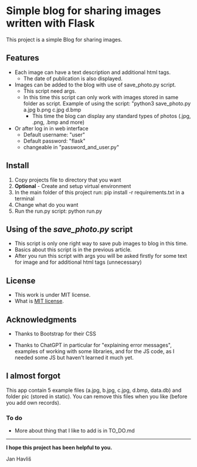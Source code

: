 # Simple blog for sharing images written with Flask

This project is a simple Blog for sharing images.

## Features

- Each image can have a text description and additional html tags. 
  - The date of publication is also displayed.
- Images can be added to the blog with use of save_photo.py script. 
  - This script need args.
  - In this time this script can only work with images stored in same folder as script.
    Example of using the script: "python3 save_photo.py a.jpg b.png c.jpg d.bmp
    - This time the blog can display any standard types of photos (.jpg, .png, .bmp and 
more)
- Or after log in in web interface
  - Default username: "user"
  - Default password: "flask"
  - changeable in "password_and_user.py"
## Install
1) Copy projects file to directory that you want
2)  **Optional** - Create and setup virtual environment
3) In the main folder of this project run: pip install -r requirements.txt in a terminal
4) Change what do you want
5) Run the run.py script: python run.py

## Using of the *save_photo.py* script

- This script is only one right way to save pub images to blog in this time.
- Basics about this script is in the previous article.
- After you run this script with args you will be asked firstly for some text for
image and for additional html tags (unnecessary)

## License

- This work is under MIT license.
- What is [MIT license](https://en.wikipedia.org/wiki/MIT_License  "About MIT license on wikipedia.org").

## Acknowledgments

- Thanks to Bootstrap for their CSS

- Thanks to ChatGPT in particular for "explaining error messages", examples of working
with some libraries, and for the JS code, as I needed some JS but haven't learned it 
much yet.

## I almost forgot

This app contain 5 example files (a.jpg, b.jpg, c.jpg, d.bmp, data.db) and folder pic 
(stored in static). You can remove this files when you like (before you add own
records).

### To do

- More about thing that I like to add is in TO_DO.md

***

**I hope this project has been helpful to you.**

Jan Havliš 